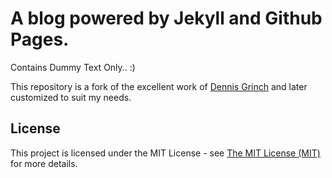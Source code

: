 # A blog powered by Jekyll and Github Pages.

Contains Dummy Text Only.. :)

This repository is a fork of the excellent work of [Dennis Grinch](https://github.com/grrinchas/aliquam) and later customized to suit my needs.

## <a name="license"></a>License

This project is licensed under the MIT License - see [The MIT License (MIT)](https://opensource.org/licenses/MIT)
for more details.
